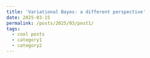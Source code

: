 ```yaml
---
title: 'Variational Bayes: a different perspective'
date: 2025-03-15
permalink: /posts/2025/03/post1/
tags:
  - cool posts
  - category1
  - category2
---
```


